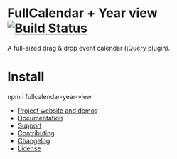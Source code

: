 # FullCalendar + Year view [![Build Status](https://travis-ci.org/fullcalendar/fullcalendar.svg?branch=master)](https://travis-ci.org/fullcalendar/fullcalendar)

A full-sized drag & drop event calendar (jQuery plugin).

# Install

npm i fullcalendar-year-view

- [Project website and demos](http://fullcalendar.io/)
- [Documentation](http://fullcalendar.io/docs)
- [Support](http://fullcalendar.io/support)
- [Contributing](CONTRIBUTING.md)
- [Changelog](CHANGELOG.md)
- [License](LICENSE.txt)
